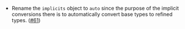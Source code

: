 * Rename the `implicits` object to `auto` since the purpose of the
  implicit conversions there is to automatically convert base types to
  refined types. ([#61])

[#61]: https://github.com/fthomas/refined/issues/61
